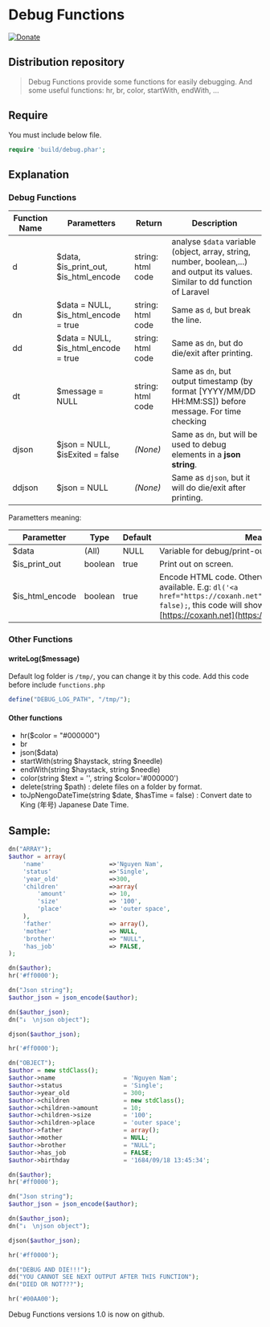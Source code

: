 # Debug Functions
[![Donate](https://www.wiauk.org/wp-content/uploads/2017/07/Donate-Box_goodwill.png)](https://www.paypal.me/rakujin)

## Distribution repository

> Debug Functions provide some functions for easily debugging. And some useful functions: hr, br, color, startWith, endWith, ...

## Require
You must include below file.

```php
require 'build/debug.phar';
```

## Explanation

### Debug Functions

|Function Name|Parametters|Return|Description|
|-----|-----|-----|-----|
|d|$data, $is_print_out, $is_html_encode|string: html code|analyse `$data` variable (object, array, string, number, boolean,...) and output its values. Similar to dd function of Laravel|
|dn|$data = NULL, $is_html_encode = true|string: html code|Same as `d`, but break the line.|
|dd|$data = NULL, $is_html_encode = true|string: html code|Same as `dn`, but do die/exit after printing.|
|dt|$message = NULL|string: html code|Same as `dn`, but output timestamp (by format [YYYY/MM/DD HH:MM:SS]) before message. For time checking|
|djson|$json = NULL, $isExited = false|*(None)*|Same as `dn`, but will be used to debug elements in a **json string**.|
|ddjson|$json = NULL|*(None)*|Same as `djson`, but it will do die/exit after printing.|

Parametters meaning:

|Parametter|Type|Default|Meaning|
|-----|-----|-----|-----|
|$data|(All)|NULL|Variable for debug/print-out on screen.|
|$is_print_out|boolean|true|Print out on screen.|
|$is_html_encode|boolean|true|Encode HTML code. Otherwise HTML code will available. E.g: `dl('<a href="https://coxanh.net">https://coxanh.net</a>', false);`, this code will show a link like this [https://coxanh.net](https://coxanh.net)|

### Other Functions
#### writeLog($message)
Default log folder is `/tmp/`, you can change it by this code. Add this code before include `functions.php`

```php
define("DEBUG_LOG_PATH", "/tmp/");
```

#### Other functions
+ hr($color = "#000000")
+ br
+ json($data)
+ startWith(string $haystack, string $needle)
+ endWith(string $haystack, string $needle)
+ color(string $text = '', string $color='#000000')
+ delete(string $path) : delete files on a folder by format.
+ toJpNengoDateTime(string $date, $hasTime = false) : Convert date to King (年号) Japanese Date Time.

## Sample:

```php
dn("ARRAY");
$author = array(
    'name'                  =>'Nguyen Nam',
    'status'                =>'Single',
    'year_old'              =>300,
    'children'              =>array(
        'amount'            => 10,
        'size'              => '100',
        'place'             => 'outer space',
    ),
    'father'                => array(),
    'mother'                => NULL,
    'brother'               => "NULL",
    'has_job'               => FALSE,
);

dn($author);
hr('#ff0000');

dn("Json string");
$author_json = json_encode($author);

dn($author_json);
dn("↓　\njson object");

djson($author_json);

hr('#ff0000');

dn("OBJECT");
$author = new stdClass();
$author->name                   = 'Nguyen Nam';
$author->status                 = 'Single';
$author->year_old               = 300;
$author->children               = new stdClass();
$author->children->amount       = 10;
$author->children->size         = '100';
$author->children->place        = 'outer space';
$author->father                 = array();
$author->mother                 = NULL;
$author->brother                = "NULL";
$author->has_job                = FALSE;
$author->birthday               = '1684/09/18 13:45:34';

dn($author);
hr('#ff0000');

dn("Json string");
$author_json = json_encode($author);

dn($author_json);
dn("↓　\njson object");

djson($author_json);

hr('#ff0000');

dn("DEBUG AND DIE!!!");
dd("YOU CANNOT SEE NEXT OUTPUT AFTER THIS FUNCTION");
dn("DIED OR NOT???");

hr('#00AA00');
```

Debug Functions versions 1.0 is now on github.
